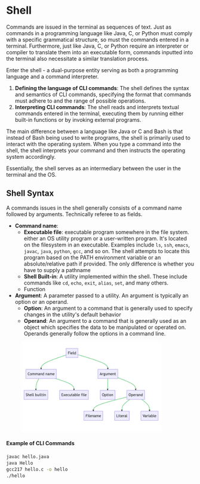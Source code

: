 # Shell

Commands are issued in the terminal as sequences of text. Just as commands in a programming language like Java, C, or Python must comply with a specific grammatical structure, so must the commands entered in a terminal. Furthermore, just like Java, C, or Python require an interpreter or compiler to translate them into an executable form, commands inputted into the terminal also necessitate a similar translation process.

Enter the shell - a dual-purpose entity serving as both a programming language and a command interpreter.

1. **Defining the language of CLI commands**: The shell defines the syntax and semantics of CLI commands, specifying the format that commands must adhere to and the range of possible operations.
2. **Interpreting CLI commands**: The shell reads and interprets textual commands entered in the terminal, executing them by running either built-in functions or by invoking external programs.

The main difference between a language like Java or C and Bash is that instead of Bash being used to write programs, the shell is primarily used to interact with the operating system. When you type a command into the shell, the shell interprets your command and then instructs the operating system accordingly.

Essentially, the shell serves as an intermediary between the user in the terminal and the OS.

## Shell Syntax

A commands issues in the shell generally consists of a command name followed by arguments. Technically referee to as fields.

* **Command name**:
  * **Executable file**: executable program somewhere in the file system. either an OS utility program or a user-written program. It's located on the filesystem in an executable. Examples include `ls`, `ssh`, `emacs`, `javac`, `java`, `python`, `gcc`, and so on. The shell attempts to locate this program based on the PATH environment variable or an absolute/relative path if provided. The only difference is whether you have to supply a pathname
  * **Shell Built-in**: A utility implemented within the shell. These include commands like `cd`, `echo`, `exit`, `alias`, `set`, and many others.
  * Function
* **Argument**: A parameter passed to a utility. An argument is typically an option or an operand.
  * **Option**: An argument to a command that is generally used to specify changes in the utility's default behavior
  * **Operand**: An argument to a command that is generally used as an object which specifies the data to be manipulated or operated on. Operands generally follow the options in a command line.

<figure><img src="../.gitbook/assets/Screenshot 2023-05-19 at 4.10.11 PM.png" alt="" width="375"><figcaption></figcaption></figure>

#### Example of CLI Commands

```bash
javac hello.java
java Hello
gcc217 hello.c -o hello
./hello
```
